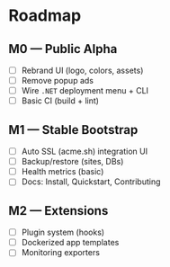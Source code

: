 # Roadmap

## M0 — Public Alpha
- [ ] Rebrand UI (logo, colors, assets)
- [ ] Remove popup ads
- [ ] Wire `.NET` deployment menu + CLI
- [ ] Basic CI (build + lint)

## M1 — Stable Bootstrap
- [ ] Auto SSL (acme.sh) integration UI
- [ ] Backup/restore (sites, DBs)
- [ ] Health metrics (basic)
- [ ] Docs: Install, Quickstart, Contributing

## M2 — Extensions
- [ ] Plugin system (hooks)
- [ ] Dockerized app templates
- [ ] Monitoring exporters
